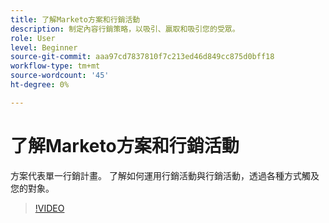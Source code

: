 ```yaml
---
title: 了解Marketo方案和行銷活動
description: 制定內容行銷策略，以吸引、贏取和吸引您的受眾。
role: User
level: Beginner
source-git-commit: aaa97cd7837810f7c213ed46d849cc875d0bff18
workflow-type: tm+mt
source-wordcount: '45'
ht-degree: 0%

---
```


# 了解Marketo方案和行銷活動

方案代表單一行銷計畫。 了解如何運用行銷活動與行銷活動，透過各種方式觸及您的對象。

>[!VIDEO](https://video.tv.adobe.com/v/3418042/?quality=12&learn=on)
